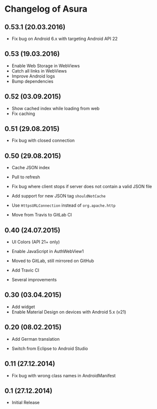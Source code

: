 # Changelog of Asura

## 0.53.1 (20.03.2016)

- Fix bug on Android 6.x with targeting Android API 22

## 0.53 (19.03.2016)

- Enable Web Storage in WebViews
- Catch all links in WebViews
- Improve Android logs
- Bump dependencies

## 0.52 (03.09.2015)

- Show cached index while loading from web
- Fix caching

## 0.51 (29.08.2015)

- Fix bug with closed connection

## 0.50 (29.08.2015)

- Cache JSON index
- Pull to refresh
- Fix bug where client stops if server does not contain a valid JSON file

- Add support for new JSON tag `shouldNotCache`
- Use `HttpsURLConnection` instead of `org.apache.http`
- Move from Travis to GitLab CI

## 0.40 (24.07.2015)

- UI Colors (API 21+ only)

- Enable JavaScript in AuthWebView1
- Moved to GitLab, still mirrored on GitHub
- Add Travic CI
- Several improvements

## 0.30 (03.04.2015)

- Add widget
- Enable Material Design on devices with Android 5.x (v21)

## 0.20 (08.02.2015)

- Add German translation

- Switch from Eclipse to Android Studio

## 0.11 (27.12.2014)

- Fix bug with wrong class names in AndroidManifest

## 0.1 (27.12.2014)

- Initial Release
